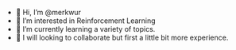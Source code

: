 - 👋 Hi, I’m @merkwur
- 👀 I’m interested in Reinforcement Learning
- 🌱 I’m currently learning a variety of topics. 
- 💞️ I will looking to collaborate but first a little bit more experience. 


<!---
merkwur/merkwur is a ✨ special ✨ repository because its `README.md` (this file) appears on your GitHub profile.
You can click the Preview link to take a look at your changes.
--->
